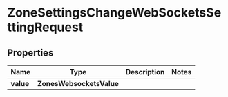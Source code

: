 

# ZoneSettingsChangeWebSocketsSettingRequest


## Properties

| Name | Type | Description | Notes |
|------------ | ------------- | ------------- | -------------|
|**value** | **ZonesWebsocketsValue** |  |  |



